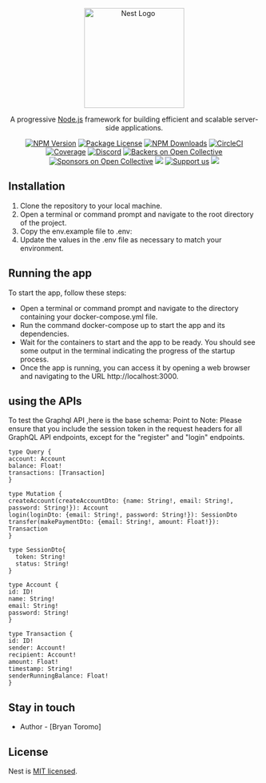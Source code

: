 <p align="center">
  <a href="http://nestjs.com/" target="blank"><img src="https://nestjs.com/img/logo-small.svg" width="200" alt="Nest Logo" /></a>
</p>

[circleci-image]: https://img.shields.io/circleci/build/github/nestjs/nest/master?token=abc123def456
[circleci-url]: https://circleci.com/gh/nestjs/nest

  <p align="center">A progressive <a href="http://nodejs.org" target="_blank">Node.js</a> framework for building efficient and scalable server-side applications.</p>
    <p align="center">
<a href="https://www.npmjs.com/~nestjscore" target="_blank"><img src="https://img.shields.io/npm/v/@nestjs/core.svg" alt="NPM Version" /></a>
<a href="https://www.npmjs.com/~nestjscore" target="_blank"><img src="https://img.shields.io/npm/l/@nestjs/core.svg" alt="Package License" /></a>
<a href="https://www.npmjs.com/~nestjscore" target="_blank"><img src="https://img.shields.io/npm/dm/@nestjs/common.svg" alt="NPM Downloads" /></a>
<a href="https://circleci.com/gh/nestjs/nest" target="_blank"><img src="https://img.shields.io/circleci/build/github/nestjs/nest/master" alt="CircleCI" /></a>
<a href="https://coveralls.io/github/nestjs/nest?branch=master" target="_blank"><img src="https://coveralls.io/repos/github/nestjs/nest/badge.svg?branch=master#9" alt="Coverage" /></a>
<a href="https://discord.gg/G7Qnnhy" target="_blank"><img src="https://img.shields.io/badge/discord-online-brightgreen.svg" alt="Discord"/></a>
<a href="https://opencollective.com/nest#backer" target="_blank"><img src="https://opencollective.com/nest/backers/badge.svg" alt="Backers on Open Collective" /></a>
<a href="https://opencollective.com/nest#sponsor" target="_blank"><img src="https://opencollective.com/nest/sponsors/badge.svg" alt="Sponsors on Open Collective" /></a>
  <a href="https://paypal.me/kamilmysliwiec" target="_blank"><img src="https://img.shields.io/badge/Donate-PayPal-ff3f59.svg"/></a>
    <a href="https://opencollective.com/nest#sponsor"  target="_blank"><img src="https://img.shields.io/badge/Support%20us-Open%20Collective-41B883.svg" alt="Support us"></a>
  <a href="https://twitter.com/nestframework" target="_blank"><img src="https://img.shields.io/twitter/follow/nestframework.svg?style=social&label=Follow"></a>
</p>
  <!--[![Backers on Open Collective](https://opencollective.com/nest/backers/badge.svg)](https://opencollective.com/nest#backer)
  [![Sponsors on Open Collective](https://opencollective.com/nest/sponsors/badge.svg)](https://opencollective.com/nest#sponsor)-->

## Installation

1. Clone the repository to your local machine.
2. Open a terminal or command prompt and navigate to the root directory of the project.
3. Copy the env.example file to .env:
4. Update the values in the .env file as necessary to match your environment.
## Running the app

To start the app, follow these steps:

- Open a terminal or command prompt and navigate to the directory containing your docker-compose.yml file.
- Run the command docker-compose up to start the app and its dependencies.
- Wait for the containers to start and the app to be ready. You should see some output in the terminal indicating the progress of the startup process.
- Once the app is running, you can access it by opening a web browser and navigating to the URL http://localhost:3000.

## using the APIs

To test the Graphql API ,here is the base schema:
Point to Note: 
Please ensure that you include the session token in the request headers for all GraphQL API endpoints, except for the "register" and "login" endpoints.

```
type Query {
account: Account
balance: Float!
transactions: [Transaction]
}

type Mutation {
createAccount(createAccountDto: {name: String!, email: String!, password: String!}): Account
login(loginDto: {email: String!, password: String!}): SessionDto
transfer(makePaymentDto: {email: String!, amount: Float!}): Transaction
}

type SessionDto{
  token: String!
  status: String!
}

type Account {
id: ID!
name: String!
email: String!
password: String!
}

type Transaction {
id: ID!
sender: Account!
recipient: Account!
amount: Float!
timestamp: String!
senderRunningBalance: Float!
}

```
## Stay in touch

- Author - [Bryan Toromo]

## License

Nest is [MIT licensed](LICENSE).
